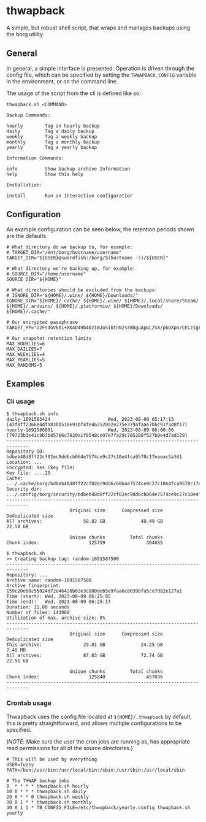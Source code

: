 # thwapback

A simple, but robust shell script, that wraps and manages backups using the borg
utility.

## General

In general, a simple interface is presented. Operation is driven through the
config file, which can be specified by setting the `THWAPBACK_CONFIG` variable
in the environment, or on the command line.

The usage of the script from the cli is defined like so:

```
thwapback.sh <COMMAND>

Backup Commands:

hourly        Tag an hourly backup
daily         Tag a daily backup
weekly        Tag a weekly backup
monthly       Tag a monthly backup
yearly        Tag a yearly backup

Information Commands:

info          Show backup archive Information
help          Show this help

Installation:

install       Run an interactive configuratior
```

## Configuration

An example configuration can be seen below, the retention periods shown are the defaults.

```
# What directory do we backup to, for example:
# TARGET_DIR="/mnt/borg/hostname/username"
TARGET_DIR="${USER}@swordfish:/borg/$(hostname -s)/${USER}"

# What directory we're backing up, for example:
# SOURCE_DIR="/home/username"
SOURCE_DIR="${HOME}"

# What directories should be excluded from the backups:
# IGNORE_DIR="${HOME}/.wine/ ${HOME}/Downloads/"
IGNORE_DIR="${HOME}/.cache/ ${HOME}/.wine/ ${HOME}/.local/share/Steam/ ${HOME}/.arduino/ ${HOME}/.platformio/ ${HOME}/Downloads/ ${HOME}/.cache/"

# Our encrypted passphrase
TARGET_PP="U2FsdGVkX1+XK4D49b40zImJoSi6tnN2srW8guApGL2SX/p6OXpn/CECzIgFFe6/"

# Our snapshot retention limits
MAX_HOURLIES=6
MAX_DAILIES=7
MAX_WEEKLIES=4
MAX_YEARLIES=5
MAX_RANDOMS=5
```

## Examples

### Cli usage

```
$ thwapback.sh info
daily-1691583424                     Wed, 2023-08-09 05:17:13 [43f8ff2366e4dfa83bb510e91bf4fe462520a2e275e379afaae7bbc91f3d8f17]
hourly-1691586001                    Wed, 2023-08-09 06:00:06 [79723b3e41c8b7b85766c7820a1f8548ce97e7fa29c705288f527b0e4d7ad129]
------------------------------------------------------------------------------
Repository ID: bdbeb48d8ff22cf02ec9dd6cb064e7574ce9c27c10e4fca9578c17eaeac5a3d1
Location: ...
Encrypted: Yes (key file)
Key file: ....25
Cache: .../.cache/borg/bdbeb48d8ff22cf02ec9dd6cb064e7574ce9c27c10e4fca9578c17eaeac5a3d1
Security dir: .../.config/borg/security/bdbeb48d8ff22cf02ec9dd6cb064e7574ce9c27c10e4fca9578c17eaeac5a3d1
------------------------------------------------------------------------------
                       Original size      Compressed size    Deduplicated size
All archives:               58.02 GB             48.49 GB             22.50 GB

                       Unique chunks         Total chunks
Chunk index:                  125759               304655

$ thwapback.sh
>> Creating backup tag: random-1691587500
------------------------------------------------------------------------------
Repository: ...
Archive name: random-1691587500
Archive fingerprint: 159c20e68c55024d72e46428b02e3c880deb5e9faa6c8039bfa5ce7d82e127a1
Time (start): Wed, 2023-08-09 06:25:05
Time (end):   Wed, 2023-08-09 06:25:17
Duration: 11.80 seconds
Number of files: 143060
Utilization of max. archive size: 0%
------------------------------------------------------------------------------
                       Original size      Compressed size    Deduplicated size
This archive:               29.01 GB             24.25 GB              7.40 MB
All archives:               87.03 GB             72.74 GB             22.51 GB

                       Unique chunks         Total chunks
Chunk index:                  125840               457036
------------------------------------------------------------------------------
```

### Crontab usage

Thwapback uses the config file located at `${HOME}/.thwapback` by default, this
is pretty straightforward, and allows multiple configurations to be specified.

(*NOTE*: Make sure the user the cron jobs are running as, has appropriate read
permissions for all of the source directories.)

```
# This will be used by everything
USER=fuzzy
PATH=/bin:/usr/bin:/usr/local/bin:/sbin:/usr/sbin:/usr/local/sbin

# The THWAP backup jobs
0  * * * * thwapback.sh hourly
10 0 * * * thwapback.sh daily
20 0 * * 0 thwapback.sh weekly
30 0 1 * * thwapback.sh monthly
40 0 1 1 * TB_CONFIG_FILE=/etc/thwapback/yearly.config thwapback.sh yearly
```
